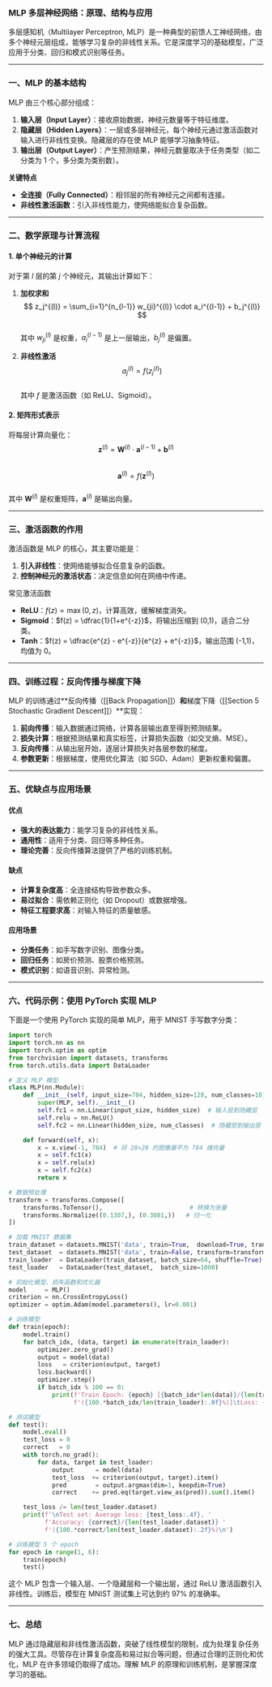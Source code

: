 
### MLP 多层神经网络：原理、结构与应用

多层感知机（Multilayer Perceptron, MLP）是一种典型的前馈人工神经网络，由多个神经元层组成，能够学习复杂的非线性关系。它是深度学习的基础模型，广泛应用于分类、回归和模式识别等任务。

---

### 一、MLP 的基本结构

MLP 由三个核心部分组成：

1. **输入层（Input Layer）**：接收原始数据，神经元数量等于特征维度。  
2. **隐藏层（Hidden Layers）**：一层或多层神经元，每个神经元通过激活函数对输入进行非线性变换。隐藏层的存在使 MLP 能够学习抽象特征。  
3. **输出层（Output Layer）**：产生预测结果，神经元数量取决于任务类型（如二分类为 1 个，多分类为类别数）。

**关键特点**  
- **全连接（Fully Connected）**：相邻层的所有神经元之间都有连接。  
- **非线性激活函数**：引入非线性能力，使网络能拟合复杂函数。

---

### 二、数学原理与计算流程

#### 1. 单个神经元的计算
对于第 $l$ 层的第 $j$ 个神经元，其输出计算如下：

1. **加权求和**  
   $$ z_j^{(l)} = \sum_{i=1}^{n_{l-1}} w_{ji}^{(l)} \cdot a_i^{(l-1)} + b_j^{(l)} $$  
   其中 $w_{ji}^{(l)}$ 是权重，$a_i^{(l-1)}$ 是上一层输出，$b_j^{(l)}$ 是偏置。

2. **非线性激活**  
   $$ a_j^{(l)} = f(z_j^{(l)}) $$  
   其中 $f$ 是激活函数（如 ReLU、Sigmoid）。

#### 2. 矩阵形式表示
将每层计算向量化：  
$$
\mathbf{z}^{(l)} = \mathbf{W}^{(l)} \cdot \mathbf{a}^{(l-1)} + \mathbf{b}^{(l)}
$$  
$$
\mathbf{a}^{(l)} = f(\mathbf{z}^{(l)})
$$  
其中 $\mathbf{W}^{(l)}$ 是权重矩阵，$\mathbf{a}^{(l)}$ 是输出向量。

---

### 三、激活函数的作用

激活函数是 MLP 的核心，其主要功能是：

1. **引入非线性**：使网络能够拟合任意复杂的函数。  
2. **控制神经元的激活状态**：决定信息如何在网络中传递。

常见激活函数  
- **ReLU**：$f(z) = \max(0, z)$，计算高效，缓解梯度消失。  
- **Sigmoid**：$f(z) = \dfrac{1}{1+e^{-z}}$，将输出压缩到 (0,1)，适合二分类。  
- **Tanh**：$f(z) = \dfrac{e^{z} - e^{-z}}{e^{z} + e^{-z}}$，输出范围 (-1,1)，均值为 0。

---

### 四、训练过程：反向传播与梯度下降

MLP 的训练通过**反向传播（[[Back Propagation]]）**和**梯度下降（[[Section 5 Stochastic Gradient Descent]]）**实现：

1. **前向传播**：输入数据通过网络，计算各层输出直至得到预测结果。  
2. **损失计算**：根据预测结果和真实标签，计算损失函数（如交叉熵、MSE）。  
3. **反向传播**：从输出层开始，逐层计算损失对各层参数的梯度。  
4. **参数更新**：根据梯度，使用优化算法（如 SGD、Adam）更新权重和偏置。

---

### 五、优缺点与应用场景

#### 优点
- **强大的表达能力**：能学习复杂的非线性关系。  
- **通用性**：适用于分类、回归等多种任务。  
- **理论完善**：反向传播算法提供了严格的训练机制。

#### 缺点
- **计算复杂度高**：全连接结构导致参数众多。  
- **易过拟合**：需依赖正则化（如 Dropout）或数据增强。  
- **特征工程要求高**：对输入特征的质量敏感。

#### 应用场景
- **分类任务**：如手写数字识别、图像分类。  
- **回归任务**：如房价预测、股票价格预测。  
- **模式识别**：如语音识别、异常检测。

---

### 六、代码示例：使用 PyTorch 实现 MLP

下面是一个使用 PyTorch 实现的简单 MLP，用于 MNIST 手写数字分类：

```python
import torch
import torch.nn as nn
import torch.optim as optim
from torchvision import datasets, transforms
from torch.utils.data import DataLoader

# 定义 MLP 模型
class MLP(nn.Module):
    def __init__(self, input_size=784, hidden_size=128, num_classes=10):
        super(MLP, self).__init__()
        self.fc1 = nn.Linear(input_size, hidden_size)  # 输入层到隐藏层
        self.relu = nn.ReLU()
        self.fc2 = nn.Linear(hidden_size, num_classes)  # 隐藏层到输出层

    def forward(self, x):
        x = x.view(-1, 784)  # 将 28×28 的图像展平为 784 维向量
        x = self.fc1(x)
        x = self.relu(x)
        x = self.fc2(x)
        return x

# 数据预处理
transform = transforms.Compose([
    transforms.ToTensor(),                        # 转换为张量
    transforms.Normalize((0.1307,), (0.3081,))   # 归一化
])

# 加载 MNIST 数据集
train_dataset = datasets.MNIST('data', train=True,  download=True, transform=transform)
test_dataset  = datasets.MNIST('data', train=False, transform=transform)
train_loader  = DataLoader(train_dataset, batch_size=64, shuffle=True)
test_loader   = DataLoader(test_dataset,  batch_size=1000)

# 初始化模型、损失函数和优化器
model     = MLP()
criterion = nn.CrossEntropyLoss()
optimizer = optim.Adam(model.parameters(), lr=0.001)

# 训练模型
def train(epoch):
    model.train()
    for batch_idx, (data, target) in enumerate(train_loader):
        optimizer.zero_grad()
        output = model(data)
        loss   = criterion(output, target)
        loss.backward()
        optimizer.step()
        if batch_idx % 100 == 0:
            print(f'Train Epoch: {epoch} [{batch_idx*len(data)}/{len(train_loader.dataset)} '
                  f'({100.*batch_idx/len(train_loader):.0f}%)]\tLoss: {loss.item():.6f}')

# 测试模型
def test():
    model.eval()
    test_loss = 0
    correct   = 0
    with torch.no_grad():
        for data, target in test_loader:
            output      = model(data)
            test_loss  += criterion(output, target).item()
            pred        = output.argmax(dim=1, keepdim=True)
            correct    += pred.eq(target.view_as(pred)).sum().item()

    test_loss /= len(test_loader.dataset)
    print(f'\nTest set: Average loss: {test_loss:.4f}, '
          f'Accuracy: {correct}/{len(test_loader.dataset)} '
          f'({100.*correct/len(test_loader.dataset):.2f}%)\n')

# 训练模型 5 个 epoch
for epoch in range(1, 6):
    train(epoch)
    test()
```

这个 MLP 包含一个输入层、一个隐藏层和一个输出层，通过 ReLU 激活函数引入非线性。训练后，模型在 MNIST 测试集上可达到约 97% 的准确率。

---

### 七、总结

MLP 通过隐藏层和非线性激活函数，突破了线性模型的限制，成为处理复杂任务的强大工具。尽管存在计算复杂度高和易过拟合等问题，但通过合理的正则化和优化，MLP 在许多领域仍取得了成功。理解 MLP 的原理和训练机制，是掌握深度学习的基础。
